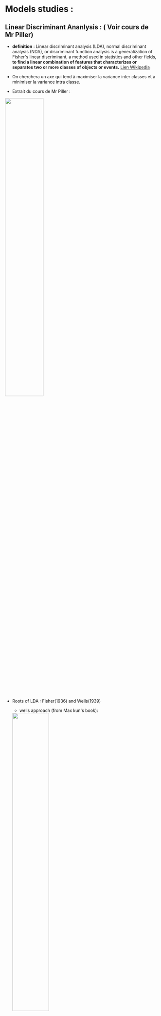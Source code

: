 # Models studies : 

## Linear Discriminant Ananlysis : ( Voir cours de Mr Piller)

- **definition** : Linear discriminant analysis (LDA), normal discriminant analysis (NDA), or discriminant function analysis is a generalization of Fisher's linear discriminant, a method used in statistics and other fields, **to find a linear combination of features that characterizes or separates two or more classes of objects or events.** [Lien Wikipedia](https://en.wikipedia.org/wiki/Linear_discriminant_analysis)

- On cherchera un axe qui tend à maximiser la variance inter classes et à minimiser la variance intra classe.

- Extrait du cours de Mr Piller :

<img src="img/FDA1.png" width="50%" height="50%">

- Roots of LDA : Fisher(1936) and Wells(1939)

    * wells approach (from Max kun's book):

    <img src="img/WelchApproach.png" width="50%" height="50%">

    > Since a single predictor is used for this example, it belies the complexity of
    using Bayes’ Rule in practice. For classiﬁcation, the number of predictors is
    almost always greater than one and can be extremely large. In more realistic
    situations, how does one compute quantities such as $P_r[X | Y = C ]$ in many
    dimensions? What multivariate probability distributions can be used to this eﬀect?
    
    * Fishers approache:

    > Fisher formulated the classiﬁcation problem in a diﬀerent way. In this approach, he sought to ﬁnd the linear combination of the predictors such that the between-group variance was maximized relative to the within-group variance. In other words, he wanted to ﬁnd the combination of the predictors that gave maximum separation between the centers of the data while at the same time minimizing the variation within each group of data.

- Difference beetween LDA and PCA : [explanation with graphics here](https://sebastianraschka.com/faq/docs/lda-vs-pca.html)

- Difference entre LDA et QDA : QDA is a non linear discriminant analysis (quadratic)

> Dans l’analyse factorielle discriminante, en anglais linear discriminant analysis, nous avons supposé que chaque classe possédaient une distribution gaussienne avec une moyenne spécifique, mais une matrice des variances covariances commune Σ. L’analyse discriminante quadratique propose une approche alternative. Comme pour la LDA, on suppose que les distributions dans chacune des classes sont gaussiennes, mais qu’elles n’ont pas forcément une matrice des variances covariances communes.

## Logistic Regression ( Voir cours Mr kossi)

- **Definition** : In statistics, the logistic model (or logit model) is used to model the probability of a certain class or event existing such as pass/fail, win/lose, alive/dead or healthy/sick. This can be extended to model several classes of events such as determining whether an image contains a cat, dog, lion, etc. Each object being detected in the image would be assigned a probability between 0 and 1, with a sum of one. Logistic regression is a statistical model that in its basic form uses a logistic function to model a binary dependent variable, although many more complex extensions exist. In regression analysis, logistic regression (or logit regression) is estimating the parameters of a logistic model (a form of binary regression). [Lien Wikipedia](https://en.wikipedia.org/wiki/Logistic_regression#:~:text=Logistic%20regression%20is%20a%20statistical,a%20form%20of%20binary%20regression)

- [Conseil vidéo de PE](https://www.youtube.com/watch?v=9zw76PT3tzs)

- from max kuhn's book :

<img src="img/log.png" width="50%" height="50%">

## K-nearest neighboors (cours Mme scholler)

- **Definition** : In k-NN classification, the output is a class membership. An object is classified by a plurality vote of its neighbors, with the object being assigned to the class most common among its k nearest neighbors (k is a positive integer, typically small). If k = 1, then the object is simply assigned to the class of that single nearest neighbor. [Lien wikipedia](https://en.wikipedia.org/wiki/K-nearest_neighbors_algorithm)

- From MAx kuhn's book :

<img src="img/KNN.png" width="50%" height="50%">

in the K-nearest neighbor classiﬁcation model, a new sample is predicted based on the K-closest data points in the training set. 

## Support Vector Machine

 - **definition**: There are many hyperplanes that might classify the data. One reasonable choice as the best hyperplane is the one that represents the largest separation, or margin, between the two classes. So we choose the hyperplane so that the distance from it to the nearest data point on each side is maximized. If such a hyperplane exists, it is known as the maximum-margin hyperplane and the linear classifier it defines is known as a maximum-margin classifier; or equivalently, the perceptron of optimal stability.
 
 More formally, a support-vector machine constructs a hyperplane or set of hyperplanes in a high- or infinite-dimensional space, which can be used for classification, regression, or other tasks like outliers detection. Intuitively, a good separation is achieved by the hyperplane that has the largest distance to the nearest training-data point of any class (so-called functional margin), since in general the larger the margin, the lower the generalization error of the classifier.[Lien wikipedia](https://en.wikipedia.org/wiki/Support-vector_machine)

 the original problem may be stated in a finite-dimensional space, it often happens that the sets to discriminate are not linearly separable in that space. For this reason, it was proposed[5] that the original finite-dimensional space be mapped into a much higher-dimensional space, presumably making the separation easier in that space

 - The support vector machines create an optimum hyperplane that separates the training data by the maximum margin. However, sometimes we would like to allow some misclassifications while separating categories. **The SVM model has a cost function, which controls training errors and margins**. For example, a small cost creates a large margin (a soft margin) and allows more misclassifications. On the other hand, a large cost creates a narrow margin (a hard margin) and permits fewer misclassifications. In this recipe, we will illustrate how the large and small cost will affect the SVM classifier.

 - Concerning the gamma value in the SVM, gamma says how far the 'reach' of each training example is (http://scikit-learn.org/stable/auto_examples/svm/plot_rbf_parameters.html), but can be just thought of as a regularization parameter. The higher the gamma, the more local the reach, and you have to watch out that your model keeps a general behavior since it is prone to adjust too much to the training examples.

<img src="img/svm.png" width="30%" height="30%">

- *Hard margin* : If the training data is linearly separable and *soft margin* to cases in which the data are not linearly separable

- [Choice of kernel option](https://data-flair.training/blogs/svm-kernel-functions/#:~:text=SVM%20Kernel%20Functions,it%20into%20the%20required%20form.&text=These%20functions%20can%20be%20different,(RBF)%2C%20and%20sigmoid.) 

## Basic Classification Trees (voir cours de Mme Scholler)

Tree-based models consist of one or more nested if-then statements for the predictors that partition the data. Within these partitions, a model is used to predict the outcome. For example, a very simple tree could be deﬁned as :

    if Predictor A >= 1.7 then

        | if Predictor B >= 202.1 then Outcome = 1.3

        | else Outcome = 5.6

    else Outcome = 2.5

In this case, two-dimensional predictor space is cut into three regions (or terminal nodes) and, within each region, the outcome categorized into either “Class 1” or “Class 2.” Figure 14.1 presents the tree in the predictor space. Just like in the regression setting, the nested if-then statements could be collapsed into rules such as

    if Predictor A >= 0.13 and Predictor B >= 0.197 then Class = 1
    if Predictor A >= 0.13 and Predictor B < 0.197 then Class = 2
    if Predictor A < 0.13 then Class = 2

<img src="img/tree.png" width="30%" height="30%">

## Random Forest (voir cours de Mme Scholler)

 - [introduction to rf](https://www.youtube.com/watch?v=D_2LkhMJcfY)

 - parameters : 
    - mtry : number of variables randomy sampled at each split 
    - ntree : number of tree to grow
    - nodesize : minimum number of observation in a terminal node. setting it lower heads to trees with a larger depth which means that more splits are performed until the  terminal nodes. (default value is 1 for classification and 5 for regression -diaz urirarte and de andres 2006).

## Boosting (voir cours de Mme Scholler)

